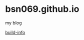 # bsn069.github.io
my blog	

[build-info](https://travis-ci.org/bsn069/bsn069.github.io.svg?branch=master)


